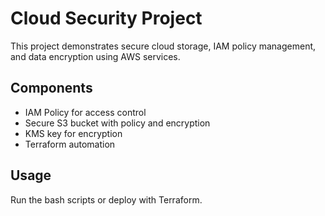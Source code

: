 # Cloud Security Project

This project demonstrates secure cloud storage, IAM policy management, and data encryption using AWS services.

## Components

- IAM Policy for access control
- Secure S3 bucket with policy and encryption
- KMS key for encryption
- Terraform automation

## Usage

Run the bash scripts or deploy with Terraform.
